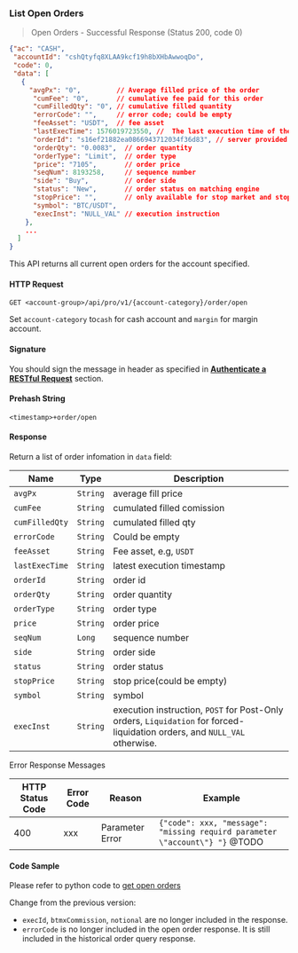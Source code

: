 ### 
### List Open Orders

> Open Orders - Successful Response (Status 200, code 0)

```json
{"ac": "CASH",
 "accountId": "cshQtyfq8XLAA9kcf19h8bXHbAwwoqDo",
 "code": 0,
 "data": [
   {
     "avgPx": "0",         // Average filled price of the order   
      "cumFee": "0",       // cumulative fee paid for this order
      "cumFilledQty": "0", // cumulative filled quantity
      "errorCode": "",     // error code; could be empty
      "feeAsset": "USDT",  // fee asset
      "lastExecTime": 1576019723550, //  The last execution time of the order
      "orderId": "s16ef21882ea0866943712034f36d83", // server provided orderId
      "orderQty": "0.0083",  // order quantity
      "orderType": "Limit",  // order type
      "price": "7105",       // order price
      "seqNum": 8193258,     // sequence number
      "side": "Buy",         // order side
      "status": "New",       // order status on matching engine
      "stopPrice": "",       // only available for stop market and stop limit orders; otherwise empty 
      "symbol": "BTC/USDT",
      "execInst": "NULL_VAL" // execution instruction
    },
    ...
  ]
}
```

This API returns all current open orders for the account specified. 

#### HTTP Request

`GET <account-group>/api/pro/v1/{account-category}/order/open`

Set `account-category` to`cash` for cash account and `margin` for margin account. 

#### Signature

You should sign the message in header as specified in [**Authenticate a RESTful Request**](#sign-a-request) section.

#### Prehash String

`<timestamp>+order/open`

#### Response

Return a list of order infomation in `data` field:

Name           | Type     | Description
---------------|----------|-------------- 
`avgPx`        | `String` | average fill price
`cumFee`       | `String` | cumulated filled comission
`cumFilledQty` | `String` | cumulated filled qty
`errorCode`    | `String` | Could be empty
`feeAsset`     | `String` | Fee asset, e.g, `USDT`
`lastExecTime` | `String` | latest execution timestamp
`orderId`      | `String` | order id
`orderQty`     | `String` | order quantity
`orderType`    | `String` | order type
`price`        | `String` | order price
`seqNum`       | `Long`   | sequence number
`side`         | `String` | order side
`status`       | `String` | order status
`stopPrice`    | `String` | stop price(could be empty)
`symbol`       | `String` | symbol
`execInst`     | `String` | execution instruction, `POST` for Post-Only orders, `Liquidation` for forced-liquidation orders, and `NULL_VAL` otherwise.


Error Response Messages

HTTP Status Code | Error Code | Reason           | Example
---------------- | ---------- | ---------------- | ----------------------------------------------------------------------
400              | xxx        | Parameter Error  | `{"code": xxx, "message": "missing requird parameter \"account\"} "}`  @TODO

#### Code Sample

Please refer to python code to [get open orders](https://github.com/bitmax-exchange/bitmax-pro-api-demo/blob/master/python/order_query.py)

Change from the previous version:

* `execId`, `btmxCommission`, `notional` are no longer included in the response. 
* `errorCode` is no longer included in the open order response. It is still included in the historical order query response.

